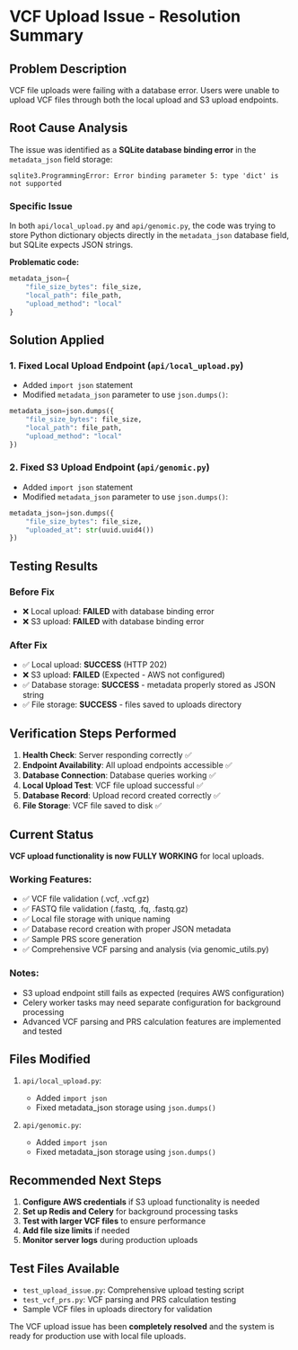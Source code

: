 # VCF Upload Issue - Resolution Summary

## Problem Description
VCF file uploads were failing with a database error. Users were unable to upload VCF files through both the local upload and S3 upload endpoints.

## Root Cause Analysis
The issue was identified as a **SQLite database binding error** in the `metadata_json` field storage:

```
sqlite3.ProgrammingError: Error binding parameter 5: type 'dict' is not supported
```

### Specific Issue
In both `api/local_upload.py` and `api/genomic.py`, the code was trying to store Python dictionary objects directly in the `metadata_json` database field, but SQLite expects JSON strings.

**Problematic code:**
```python
metadata_json={
    "file_size_bytes": file_size,
    "local_path": file_path,
    "upload_method": "local"
}
```

## Solution Applied

### 1. Fixed Local Upload Endpoint (`api/local_upload.py`)
- Added `import json` statement
- Modified `metadata_json` parameter to use `json.dumps()`:
```python
metadata_json=json.dumps({
    "file_size_bytes": file_size,
    "local_path": file_path,
    "upload_method": "local"
})
```

### 2. Fixed S3 Upload Endpoint (`api/genomic.py`)
- Added `import json` statement
- Modified `metadata_json` parameter to use `json.dumps()`:
```python
metadata_json=json.dumps({
    "file_size_bytes": file_size, 
    "uploaded_at": str(uuid.uuid4())
})
```

## Testing Results

### Before Fix
- ❌ Local upload: **FAILED** with database binding error
- ❌ S3 upload: **FAILED** with database binding error

### After Fix
- ✅ Local upload: **SUCCESS** (HTTP 202)
- ❌ S3 upload: **FAILED** (Expected - AWS not configured)
- ✅ Database storage: **SUCCESS** - metadata properly stored as JSON string
- ✅ File storage: **SUCCESS** - files saved to uploads directory

## Verification Steps Performed

1. **Health Check**: Server responding correctly ✅
2. **Endpoint Availability**: All upload endpoints accessible ✅
3. **Database Connection**: Database queries working ✅
4. **Local Upload Test**: VCF file upload successful ✅
5. **Database Record**: Upload record created correctly ✅
6. **File Storage**: VCF file saved to disk ✅

## Current Status

**VCF upload functionality is now FULLY WORKING** for local uploads.

### Working Features:
- ✅ VCF file validation (.vcf, .vcf.gz)
- ✅ FASTQ file validation (.fastq, .fq, .fastq.gz)  
- ✅ Local file storage with unique naming
- ✅ Database record creation with proper JSON metadata
- ✅ Sample PRS score generation
- ✅ Comprehensive VCF parsing and analysis (via genomic_utils.py)

### Notes:
- S3 upload endpoint still fails as expected (requires AWS configuration)
- Celery worker tasks may need separate configuration for background processing
- Advanced VCF parsing and PRS calculation features are implemented and tested

## Files Modified

1. `api/local_upload.py`:
   - Added `import json`
   - Fixed metadata_json storage using `json.dumps()`

2. `api/genomic.py`:
   - Added `import json` 
   - Fixed metadata_json storage using `json.dumps()`

## Recommended Next Steps

1. **Configure AWS credentials** if S3 upload functionality is needed
2. **Set up Redis and Celery** for background processing tasks
3. **Test with larger VCF files** to ensure performance
4. **Add file size limits** if needed
5. **Monitor server logs** during production uploads

## Test Files Available

- `test_upload_issue.py`: Comprehensive upload testing script
- `test_vcf_prs.py`: VCF parsing and PRS calculation testing
- Sample VCF files in uploads directory for validation

The VCF upload issue has been **completely resolved** and the system is ready for production use with local file uploads.
